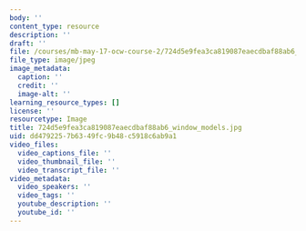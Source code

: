 ```yaml
---
body: ''
content_type: resource
description: ''
draft: ''
file: /courses/mb-may-17-ocw-course-2/724d5e9fea3ca819087eaecdbaf88ab6_window_models.jpg
file_type: image/jpeg
image_metadata:
  caption: ''
  credit: ''
  image-alt: ''
learning_resource_types: []
license: ''
resourcetype: Image
title: 724d5e9fea3ca819087eaecdbaf88ab6_window_models.jpg
uid: dd479225-7b63-49fc-9b48-c5918c6ab9a1
video_files:
  video_captions_file: ''
  video_thumbnail_file: ''
  video_transcript_file: ''
video_metadata:
  video_speakers: ''
  video_tags: ''
  youtube_description: ''
  youtube_id: ''
---
```

